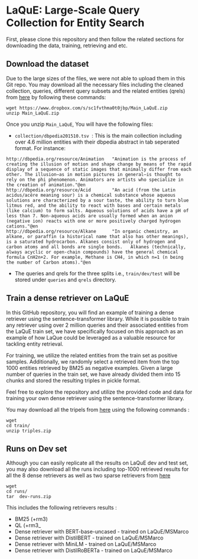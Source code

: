 # LaQuE: Large-Scale Query Collection for Entity Search

First, please clone this repository and then follow the related sections for downloading the data, training, retrieving and etc.  

## Download the dataset
Due to the large sizes of the files, we were not able to upload them in this Git repo. You may download all the necessary files including the cleaned collection, queries, different query subsets and the related entities (qrels) from [here](https://www.dropbox.com/s/sc1fvthma0t0jbp/Main_LaQuE.zip?dl=0) by following these commands:

```
wget https://www.dropbox.com/s/sc1fvthma0t0jbp/Main_LaQuE.zip
unzip Main_LaQuE.zip
```

Once you unzip ```Main_LaQuE```, You will have the following files:

- ```collection/dbpedia201510.tsv ```: This is the main collection including over 4.6 million entities with their dbpedia abstract in tab seperated format. 
For instance:

```
http://dbpedia.org/resource/Animation   "Animation is the process of creating the illusion of motion and shape change by means of the rapid display of a sequence of static images that minimally differ from each other. The illusion—as in motion pictures in general—is thought to rely on the phi phenomenon. Animators are artists who specialize in the creation of animation."@en
http://dbpedia.org/resource/Acid        "An acid (from the Latin acidus/acēre meaning sour) is a chemical substance whose aqueous solutions are characterized by a sour taste, the ability to turn blue litmus red, and the ability to react with bases and certain metals (like calcium) to form salts. Aqueous solutions of acids have a pH of less than 7. Non-aqueous acids are usually formed when an anion (negative ion) reacts with one or more positively charged hydrogen cations."@en
http://dbpedia.org/resource/Alkane      "In organic chemistry, an alkane, or paraffin (a historical name that also has other meanings), is a saturated hydrocarbon. Alkanes consist only of hydrogen and carbon atoms and all bonds are single bonds.   Alkanes (technically, always acyclic or open-chain compounds) have the general chemical formula CnH2n+2. For example, Methane is CH4, in which n=1 (n being the number of Carbon atoms)."@en
```

- The queries and qrels for the three splits i.e., ```train/dev/test``` will be stored under ```queries``` and ```qrels``` directory.



## Train a dense retriever on LaQuE
In this GitHub repository, you will find an example of training a dense retriever using the sentence-transformer library. While it is possible to train any retriever using over 2 million queries and their associated entities from the LaQuE train set, we have specifically focused on this approach as an example of how LaQue could be leveraged as a valuable resource for tackling entity retrieval.

For training, we utilize the related entities from the train set as positive samples. Additionally, we randomly select a retrieved item from the top 1000 entities retrieved by BM25 as negative examples. Given a large number of queries in the train set, we have already divided them into 15 chunks and stored the resulting triples in pickle format.

Feel free to explore the repository and utilize the provided code and data for training your own dense retriever using the sentence-transformer library.

You may download all the tripels from [here]() using the following commands :
```
wget 
cd train/
unzip triples.zip
```

## Runs on Dev set 
Although you can easily replicate all the results on LaQuE dev and test set, you may also download all the runs including top-1000 retrieved results for all the 8 dense retrievers as well as two sparse retrievers from [here]()
```
wget 
cd runs/
tar  dev-runs.zip
```
This includes the following retrievers results :
- BM25 (+rm3)
- QL (+rm3_
- Dense retriever with BERT-base-uncased - trained on LaQuE/MSMarco
- Dense retriever with DistilBERT - trained on LaQuE/MSMarco
- Dense retriever with MiniLM - trained on LaQuE/MSMarco
- Dense retriever with DistilRoBERTa - trained on LaQuE/MSMarco
